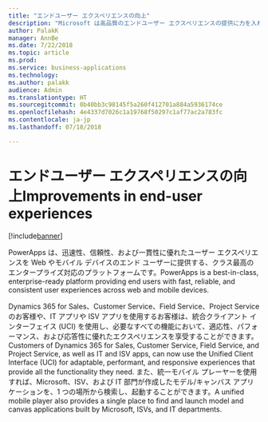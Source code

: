 ```yaml
---
title: "エンドユーザー エクスペリエンスの向上"
description: "Microsoft は高品質のエンドユーザー エクスペリエンスの提供に力を入れてきました。"
author: PalakK
manager: AnnBe
ms.date: 7/22/2018
ms.topic: article
ms.prod: 
ms.service: business-applications
ms.technology: 
ms.author: palakk
audience: Admin
ms.translationtype: HT
ms.sourcegitcommit: 0b40bb3c98145f5a260f412701a884a5936174ce
ms.openlocfilehash: 4e4337d7026c1a19768f50297c1af77ac2a783fc
ms.contentlocale: ja-jp
ms.lasthandoff: 07/18/2018

---
```

# <a name="improvements-in-end-user-experiences"></a><span data-ttu-id="1f31e-103">エンドユーザー エクスペリエンスの向上</span><span class="sxs-lookup"><span data-stu-id="1f31e-103">Improvements in end-user experiences</span></span>


[!include[banner](../../includes/banner.md)]

<span data-ttu-id="1f31e-104">PowerApps は、迅速性、信頼性、および一貫性に優れたユーザー エクスペリエンスを Web やモバイル デバイスのエンド ユーザーに提供する、クラス最高のエンタープライズ対応のプラットフォームです。</span><span class="sxs-lookup"><span data-stu-id="1f31e-104">PowerApps is a best-in-class, enterprise-ready platform providing end users with fast, reliable, and consistent user experiences across web and mobile devices.</span></span>

<span data-ttu-id="1f31e-105">Dynamics 365 for Sales、Customer Service、Field Service、Project Service のお客様や、IT アプリや ISV アプリを使用するお客様は、統合クライアント インターフェイス (UCI) を使用し、必要なすべての機能において、適応性、パフォーマンス、および応答性に優れたエクスペリエンスを享受することができます。</span><span class="sxs-lookup"><span data-stu-id="1f31e-105">Customers of Dynamics 365 for Sales, Customer Service, Field Service, and Project Service, as well as IT and ISV apps, can now use the Unified Client Interface (UCI) for adaptable, performant, and responsive experiences that provide all the functionality they need.</span></span> <span data-ttu-id="1f31e-106">また、統一モバイル プレーヤーを使用すれば、Microsoft、ISV、および IT 部門が作成したモデル/キャンバス アプリケーションを、1 つの場所から検索し、起動することができます。</span><span class="sxs-lookup"><span data-stu-id="1f31e-106">A unified mobile player also provides a single place to find and launch model and canvas applications built by Microsoft, ISVs, and IT departments.</span></span>

